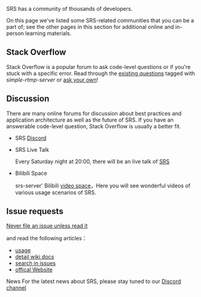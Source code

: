 SRS has a community of thousands of developers.

On this page we've listed some SRS-related communities that you can be a part of; see the other pages in this section for additional online and in-person learning materials.

## Stack Overflow
Stack Overflow is a popular forum to ask code-level questions or if you're stuck with a specific error. Read through the [existing questions](https://stackoverflow.com/questions/tagged/simple-realtime-server) tagged with *simple-rtmp-server* or [ask your own](https://stackoverflow.com/questions/ask?tags=simple-realtime-server)!

## Discussion
There are many online forums for discussion about best practices and application architecture as well as the future of SRS. If you have an answerable code-level question, Stack Overflow is usually a better fit.

* SRS [Discord](https://discord.gg/DfJFjpxmC7)
  
* SRS Live Talk

    Every Saturday night at 20:00, there will be an live talk of [SRS](https://mp.weixin.qq.com/s/dC5-iQC6x3hDIfVNxJHilw)
  
* Bilibili Space

    srs-server' Bilibili [video space](https://space.bilibili.com/430256302?spm_id_from=333.788.b_765f7570696e666f.2)，Here you will see wonderful videos of various usage scenarios of SRS.
  
## Issue requests
[Never file an issue unless read it](https://github.com/ossrs/srs/issues/2716)

and read the following articles：
* [usage](https://github.com/ossrs/srs#usage)
* [detail wiki docs](https://github.com/ossrs/srs/wiki)
* [search in issues](https://github.com/ossrs/srs/issues)
* [offical Website](https://ossrs.io)

News
For the latest news about SRS, please stay tuned to our [Discord channel](https://discord.gg/DfJFjpxmC7)